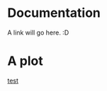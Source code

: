 # Documentation
A link will go here. :D

# A plot
[test](https://sebolden.github.io/reddit/docs/fem_heatmap.html)

